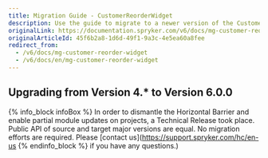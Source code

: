 ```yaml
---
title: Migration Guide - CustomerReorderWidget
description: Use the guide to migrate to a newer version of the CustomerReorderWidget module.
originalLink: https://documentation.spryker.com/v6/docs/mg-customer-reorder-widget
originalArticleId: 45f6b2a8-1d6d-49f1-9a3c-4e5ea60a8fee
redirect_from:
  - /v6/docs/mg-customer-reorder-widget
  - /v6/docs/en/mg-customer-reorder-widget
---
```


## Upgrading from Version 4.* to Version 6.0.0

{% info_block infoBox %}
In order to dismantle the Horizontal Barrier and enable partial module updates on projects, a Technical Release took place. Public API of source and target major versions are equal. No migration efforts are required. Please [contact us](https://support.spryker.com/hc/en-us
{% endinfo_block %} if you have any questions.)
